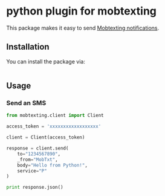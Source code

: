 # python plugin for mobtexting

This package makes it easy to send [Mobtexting notifications](https://mobtexting.com).

## Installation

You can install the package via:

``` bash
```

## Usage

### Send an SMS

```python
from mobtexting.client import Client

access_token = 'xxxxxxxxxxxxxxxxxx'

client = Client(access_token)

response = client.send(
    to="1234567890",
    _from="MobTxt",
    body="Hello from Python!",
    service="P"
)

print response.json()
```


